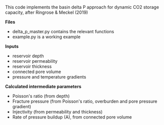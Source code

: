 This code implements the basin delta P approach for dynamic CO2 storage capacity, after Ringrose & Meckel (2019)

**Files**
- delta_p_master.py contains the relevant functions
- example.py is a working example

**Inputs**
- reservoir depth
- reservoir permeability
- reservoir thickness
- connected pore volume
- pressure and temperature gradients

**Calculated intermediate parameters**
- Poisson's ratio (from depth)
- Fracture pressure (from Poisson's ratio, overburden and pore pressure gradient)
- Injectivity (from permeability and thickness)
- Rate of pressure buildup (A), from connected pore volume

